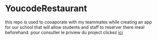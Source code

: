 # YoucodeRestaurant
this repo is used to cooaporate with my teammates while creating an app for our school that will allow students and staff to reserver there meal beforehand.
pour consulter le priview du project clickez <a href="https://omarkazoum.github.io/YoucodeRestaurant/index.html" >ici</a>
